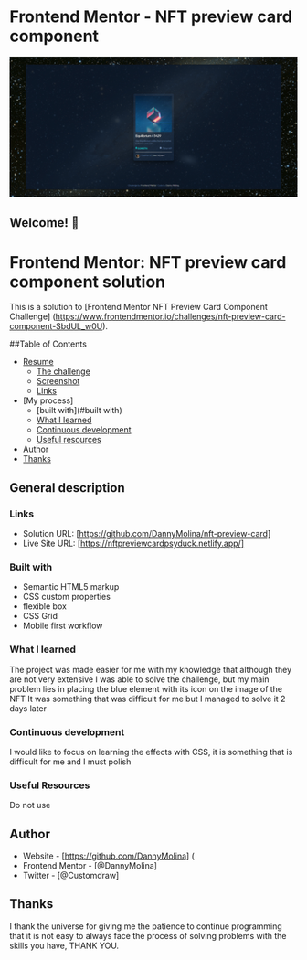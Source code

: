 # Frontend Mentor - NFT preview card component

![Design preview for the NFT preview card component coding challenge](./design/desktop-preview.jpg)

## Welcome! 👋

# Frontend Mentor: NFT preview card component solution

This is a solution to [Frontend Mentor NFT Preview Card Component Challenge] (https://www.frontendmentor.io/challenges/nft-preview-card-component-SbdUL_w0U).

##Table of Contents

- [Resume](#resume)
  - [The challenge](#the-challenge)
  - [Screenshot](#screenshot)
  - [Links](#links)
- [My process]
  - [built with](#built with)
  - [What I learned](#what-I-learned)
  - [Continuous development](#continuous-development)
  - [Useful resources](#useful-resources)
- [Author](#author)
- [Thanks](#thanks)

## General description




### Links

- Solution URL: [https://github.com/DannyMolina/nft-preview-card]
- Live Site URL: [https://nftpreviewcardpsyduck.netlify.app/]



### Built with

- Semantic HTML5 markup
- CSS custom properties
- flexible box
- CSS Grid
- Mobile first workflow

### What I learned

The project was made easier for me with my knowledge that although they are not very extensive I was able to solve the challenge, but my main problem lies in placing the blue element with its icon on the image of the NFT It was something that was difficult for me but I managed to solve it 2 days later


### Continuous development

I would like to focus on learning the effects with CSS, it is something that is difficult for me and I must polish

### Useful Resources

Do not use

## Author

- Website - [https://github.com/DannyMolina] (
- Frontend Mentor - [@DannyMolina]
- Twitter - [@Customdraw]



## Thanks

I thank the universe for giving me the patience to continue programming that it is not easy to always face the process of solving problems with the skills you have, THANK YOU.
